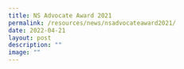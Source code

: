```yaml
---
title: NS Advocate Award 2021
permalink: /resources/news/nsadvocateaward2021/
date: 2022-04-21
layout: post
description: ""
image: ""
---
```

